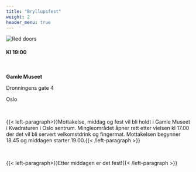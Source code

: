 ```yaml
---
title: "Bryllupsfest"
weight: 2
header_menu: true
---
```


![Red doors](images/reddoors.jpg)

#### Kl 19:00

&nbsp; 

**Gamle Museet**

Dronningens gate 4

Oslo

&nbsp;

{{< left-paragraph>}}Mottakelse, middag og fest vil bli holdt i Gamle Museet i Kvadraturen i Oslo sentrum. Mingleområdet åpner rett etter vielsen kl 17.00 der det vil bli servert velkomstdrink og fingermat. Mottakelsen begynner 18.45 og middagen starter 19.00.{{< /left-paragraph >}}

&nbsp; 

{{< left-paragraph>}}Etter middagen er det fest!{{< /left-paragraph >}}
